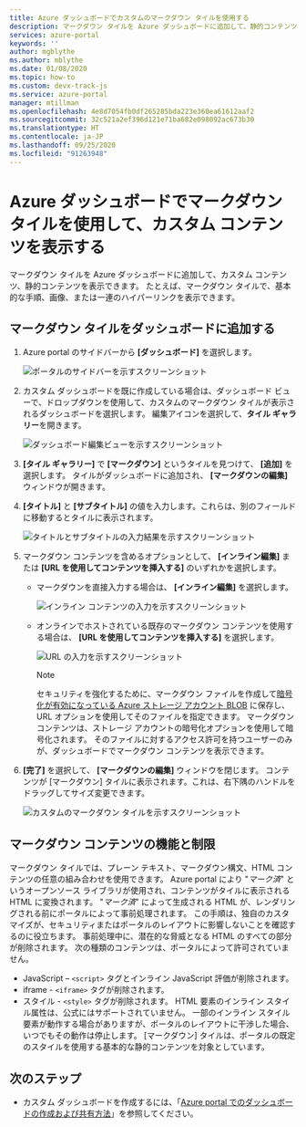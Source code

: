 ```yaml
---
title: Azure ダッシュボードでカスタムのマークダウン タイルを使用する
description: マークダウン タイルを Azure ダッシュボードに追加して、静的コンテンツを表示する方法について説明します
services: azure-portal
keywords: ''
author: mgblythe
ms.author: mblythe
ms.date: 01/08/2020
ms.topic: how-to
ms.custom: devx-track-js
ms.service: azure-portal
manager: mtillman
ms.openlocfilehash: 4e8d7054fb0df265285bda223e360ea61612aaf2
ms.sourcegitcommit: 32c521a2ef396d121e71ba682e098092ac673b30
ms.translationtype: HT
ms.contentlocale: ja-JP
ms.lasthandoff: 09/25/2020
ms.locfileid: "91263948"
---
```

# <a name="use-a-markdown-tile-on-azure-dashboards-to-show-custom-content"></a>Azure ダッシュボードでマークダウン タイルを使用して、カスタム コンテンツを表示する

マークダウン タイルを Azure ダッシュボードに追加して、カスタム コンテンツ、静的コンテンツを表示できます。 たとえば、マークダウン タイルで、基本的な手順、画像、または一連のハイパーリンクを表示できます。

## <a name="add-a-markdown-tile-to-your-dashboard"></a>マークダウン タイルをダッシュボードに追加する

1. Azure portal のサイドバーから **[ダッシュボード]** を選択します。

   ![ポータルのサイドバーを示すスクリーンショット](./media/azure-portal-markdown-tile/azure-portal-nav.png)

1. カスタム ダッシュボードを既に作成している場合は、ダッシュボード ビューで、ドロップダウンを使用して、カスタムのマークダウン タイルが表示されるダッシュボードを選択します。 編集アイコンを選択して、**タイル ギャラリー**を開きます。

   ![ダッシュボード編集ビューを示すスクリーンショット](./media/azure-portal-markdown-tile/azure-portal-dashboard-edit.png)

1. **[タイル ギャラリー]** で **[マークダウン]** というタイルを見つけて、 **[追加]** を選択します。 タイルがダッシュボードに追加され、 **[マークダウンの編集]** ウィンドウが開きます。

1. **[タイトル]** と **[サブタイトル]** の値を入力します。これらは、別のフィールドに移動するとタイルに表示されます。

   ![タイトルとサブタイトルの入力結果を示すスクリーンショット](./media/azure-portal-markdown-tile/azure-portal-dashboard-enter-title.png)

1. マークダウン コンテンツを含めるオプションとして、 **[インライン編集]** または **[URL を使用してコンテンツを挿入する]** のいずれかを選択します。

   - マークダウンを直接入力する場合は、 **[インライン編集]** を選択します。

      ![インライン コンテンツの入力を示すスクリーンショット](./media/azure-portal-markdown-tile/azure-portal-dashboard-markdown-inline-content.png)

   - オンラインでホストされている既存のマークダウン コンテンツを使用する場合は、 **[URL を使用してコンテンツを挿入する]** を選択します。

      ![URL の入力を示すスクリーンショット](./media/azure-portal-markdown-tile/azure-portal-dashboard-markdown-url.png)

      > [!NOTE]
      > セキュリティを強化するために、マークダウン ファイルを作成して[暗号化が有効になっている Azure ストレージ アカウント BLOB](../storage/common/storage-service-encryption.md) に保存し、URL オプションを使用してそのファイルを指定できます。 マークダウン コンテンツは、ストレージ アカウントの暗号化オプションを使用して暗号化されます。 そのファイルに対するアクセス許可を持つユーザーのみが、ダッシュボードでマークダウン コンテンツを表示できます。

1. **[完了]** を選択して、 **[マークダウンの編集]** ウィンドウを閉じます。 コンテンツが [マークダウン] タイルに表示されます。これは、右下隅のハンドルをドラッグしてサイズ変更できます。

   ![カスタムのマークダウン タイルを示すスクリーンショット](./media/azure-portal-markdown-tile/azure-portal-custom-markdown-tile.png)

## <a name="markdown-content-capabilities-and-limitations"></a>マークダウン コンテンツの機能と制限

マークダウン タイルでは、プレーン テキスト、マークダウン構文、HTML コンテンツの任意の組み合わせを使用できます。 Azure portal により "_マーク済_" というオープンソース ライブラリが使用され、コンテンツがタイルに表示される HTML に変換されます。 "_マーク済_" によって生成される HTML が、レンダリングされる前にポータルによって事前処理されます。 この手順は、独自のカスタマイズが、セキュリティまたはポータルのレイアウトに影響しないことを確認するのに役立ちます。 事前処理中に、潜在的な脅威となる HTML のすべての部分が削除されます。 次の種類のコンテンツは、ポータルによって許可されていません。

* JavaScript – `<script>` タグとインライン JavaScript 評価が削除されます。
* iframe - `<iframe>` タグが削除されます。
* スタイル - `<style>` タグが削除されます。 HTML 要素のインライン スタイル属性は、公式にはサポートされていません。 一部のインライン スタイル要素が動作する場合がありますが、ポータルのレイアウトに干渉した場合、いつでもその動作は停止します。 [マークダウン] タイルは、ポータルの既定のスタイルを使用する基本的な静的コンテンツを対象としています。

## <a name="next-steps"></a>次のステップ

* カスタム ダッシュボードを作成するには、「[Azure portal でのダッシュボードの作成および共有方法](../azure-portal/azure-portal-dashboards.md)」を参照してください。

